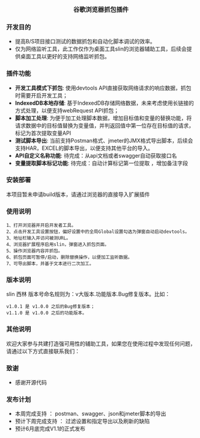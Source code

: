 <h3 align="center">谷歌浏览器抓包插件</h3>

### 开发目的

- 提高B/S项目接口测试的数据抓包和自动化脚本调试的效率。
- 仅为网络监听工具，此工作仅作为桌面工具slin的浏览器辅助工具，后续会提供桌面工具以更好的支持网络监听抓包。

### 插件功能

- **开发工具模式下抓包**: 使用devtools API直接获取网络请求的响应数据，抓包时需要开启开发工具；
- **IndexedDB本地存储**: 基于IndexedDB存储网络数据，未来考虑使用长链接的方式处理，以便支持webRequest API抓包；
- **脚本加工处理**: 为便于加工处理脚本数据，增加目标值和变量的替换功能，将请求数据中的目标值替换为变量值，并判返回值中第一位存在目标值的请求，标记为首次提取变量API
- **测试脚本导出**: 当前支持Postman格式、jmeter的JMX格式导出脚本，后续会支持HAR，EXCEL的脚本导出，以便支持其他平台的导入。
- **API自定义名称功能**: 待完成：从api文档或者swagger自动获取接口名
- **变量提取脚本标记功能**: 待完成：自动计算标记第一位提取 ，增加备注字段
### 安装部署
本项目暂未申请build版本，请通过浏览器的直接导入扩展插件

### 使用说明

```text
1、打开浏览器并开启开发者工具。
2、点击开发工具设置按钮，偏好设置中的全局Global设置勾选为弹窗自动启动devtools。
3、地址栏输入并访问被测URL。
4、浏览器扩展程序启用slin，弹窗进入抓包页面。
5、操作浏览器内容并抓包。
6、抓包页面可暂停/启动，删除替换操作，以便加工监听数据。
7、可导出脚本，并基于文本进行二次加工。
```

### 版本说明

slin 西林 版本号命名规则为：v大版本.功能版本.Bug修复版本。比如：

```text
v1.0.1 是 v1.0.0 之后的Bug修复版本；
v1.1.0 是 v1.0.0 之后的功能版本。
```

### 其他说明

欢迎大家参与共建打造强可用性的辅助工具，如果您在使用过程中发现任何问题，请通过以下方式直接联系我们：

### 致谢
- 感谢开源代码

### 发布计划
- 本周完成支持 ： postman、swagger、json和jmeter脚本的导出
- 预计下周完成支持 ： 过滤设置和指定导出以及刷新的缺陷
- 预计6月底完成V1.1的正式发布
